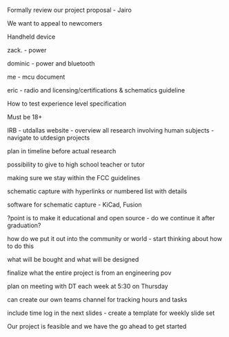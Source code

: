 Formally review our project proposal - Jairo

We want to appeal to newcomers 

Handheld device 

zack. - power

dominic - power and bluetooth 

me - mcu document 

eric - radio and licensing/certifications & schematics guideline

How to test experience level specification 

Must be 18+ 

IRB - utdallas website - overview all research involving human subjects - navigate to utdesign projects 

plan in timeline before actual research 

possibility to give to high school teacher or tutor 

making sure we stay within the FCC guidelines 

schematic capture with hyperlinks or numbered list with details

software for schematic capture - KiCad, Fusion 

?point is to make it  educational and open source - do we continue it  after graduation?

how do we put it out into the community or world - start thinking about how to do this 

what will be bought and what will be designed 

finalize what the entire project is from an engineering pov 

plan on meeting with DT each week at 5:30 on Thursday 

can create our own teams channel  for tracking hours and tasks 

include time log in the next slides - create a template for weekly slide set 

Our project is feasible and we have the go ahead to get started
